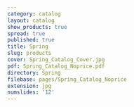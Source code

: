 ```yaml
---
category: catalog
layout: catalog
show_products: true
spread: true
published: true
title: Spring
slug: products
cover: Spring_Catalog_Cover.jpg
pdf: Spring_Catalog_Noprice.pdf
directory: Spring
filebase: pages/Spring_Catalog_Noprice
extension: jpg
numslides: '12'
---
```

